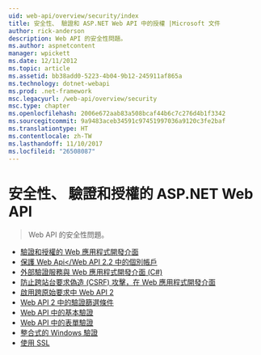 ```yaml
---
uid: web-api/overview/security/index
title: 安全性、 驗證和 ASP.NET Web API 中的授權 |Microsoft 文件
author: rick-anderson
description: Web API 的安全性問題。
ms.author: aspnetcontent
manager: wpickett
ms.date: 12/11/2012
ms.topic: article
ms.assetid: bb38add0-5223-4b04-9b12-245911af865a
ms.technology: dotnet-webapi
ms.prod: .net-framework
msc.legacyurl: /web-api/overview/security
msc.type: chapter
ms.openlocfilehash: 2006e672aab83a508bcaf44b6c7c276d4b1f3342
ms.sourcegitcommit: 9a9483aceb34591c97451997036a9120c3fe2baf
ms.translationtype: HT
ms.contentlocale: zh-TW
ms.lasthandoff: 11/10/2017
ms.locfileid: "26508087"
---
```

<a name="security-authentication-and-authorization-in-aspnet-web-api"></a>安全性、 驗證和授權的 ASP.NET Web API
====================
> Web API 的安全性問題。


- [驗證和授權的 Web 應用程式開發介面](authentication-and-authorization-in-aspnet-web-api.md)
- [保護 Web Api</Web API 2.2 中的個別帳戶](individual-accounts-in-web-api.md)
- [外部驗證服務與 Web 應用程式開發介面 (C#)](external-authentication-services.md)
- [防止跨站台要求偽造 (CSRF) 攻擊，在 Web 應用程式開發介面](preventing-cross-site-request-forgery-csrf-attacks.md)
- [啟用跨原始要求中 Web API 2](enabling-cross-origin-requests-in-web-api.md)
- [Web API 2 中的驗證篩選條件](authentication-filters.md)
- [Web API 中的基本驗證](basic-authentication.md)
- [Web API 中的表單驗證](forms-authentication.md)
- [整合式的 Windows 驗證](integrated-windows-authentication.md)
- [使用 SSL](working-with-ssl-in-web-api.md)
